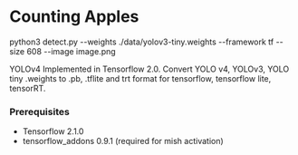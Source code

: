 # Counting Apples

python3 detect.py --weights ./data/yolov3-tiny.weights --framework tf --size 608 --image image.png 


YOLOv4 Implemented in Tensorflow 2.0. 
Convert YOLO v4, YOLOv3, YOLO tiny .weights to .pb, .tflite and trt format for tensorflow, tensorflow lite, tensorRT.

### Prerequisites
* Tensorflow 2.1.0
* tensorflow_addons 0.9.1 (required for mish activation)


